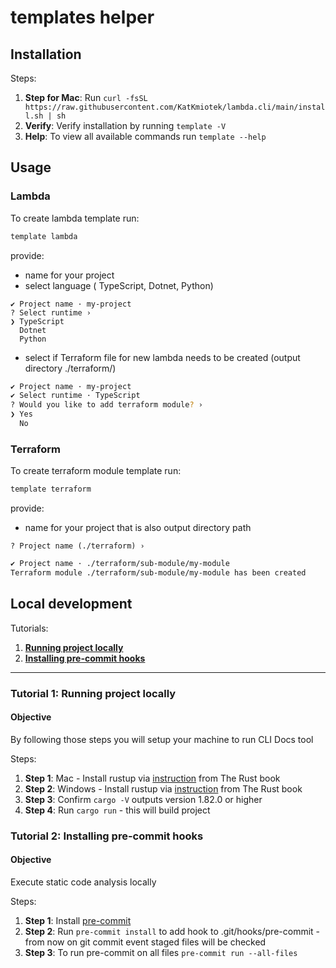 # templates helper

## Installation

Steps:
1. **Step for Mac**: Run `curl -fsSL https://raw.githubusercontent.com/KatKmiotek/lambda.cli/main/install.sh | sh`
2. **Verify**: Verify installation by running `template -V`
3. **Help**: To view all available commands run `template --help`

## Usage
### Lambda

To create lambda template run:
```sh
template lambda
```
provide:
- name for your project
- select language ( TypeScript, Dotnet, Python)
```shell
✔ Project name · my-project
? Select runtime ›
❯ TypeScript
  Dotnet
  Python
```
- select if Terraform file for new lambda needs to be created (output directory ./terraform/)
```sh
✔ Project name · my-project
✔ Select runtime · TypeScript
? Would you like to add terraform module? ›
❯ Yes
  No
  ```

### Terraform

To create terraform module template run:
```sh
template terraform
```
provide:
- name for your project that is also output directory path
```shell
? Project name (./terraform) ›
```
```sh
✔ Project name · ./terraform/sub-module/my-module
Terraform module ./terraform/sub-module/my-module has been created
```

## Local development

Tutorials:
1. **[Running project locally](#tutorial-1-local-setup)**
2. **[Installing pre-commit hooks](#tutorial-2-installing-pre-commit-hooks)**

---

### Tutorial 1: Running project locally

#### Objective
By following those steps you will setup your machine to run CLI Docs tool

Steps:
1. **Step 1**: Mac - Install rustup via [instruction](https://doc.rust-lang.org/cargo/getting-started/) from The Rust book
2. **Step 2**: Windows - Install rustup via [instruction](https://doc.rust-lang.org/cargo/getting-started/installation.html) from The Rust book
3. **Step 3**: Confirm `cargo -V` outputs version 1.82.0 or higher
4. **Step 4**: Run `cargo run` - this will build project

### Tutorial 2: Installing pre-commit hooks

#### Objective
Execute static code analysis locally

Steps:
1. **Step 1**: Install [pre-commit]()
2. **Step 2**: Run `pre-commit install` to add hook to .git/hooks/pre-commit - from now on git commit event staged files will be checked
3. **Step 3**: To run pre-commit on all files `pre-commit run --all-files`

